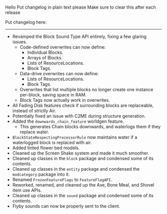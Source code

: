 Hello
Put changelog in plain text please
Make sure to clear this after each release

Put changelog here:

-----------------
- Revamped the Block Sound Type API entirely, fixing a few glaring issues.
  - Code-defined overwrites can now define:
    - Individual Blocks.
    - Arrays of Blocks.
    - Lists of ResourceLocations.
    - Block Tags.
  - Data-drive overwrites can now define:
    - Lists of ResourceLocations.
    - Block Tags.
  - Overwrites that list multiple blocks no longer create one instance per-block, saving space in RAM.
  - Block Tags now actually work in overwrites.
- All Fading Disk features check if surrounding blocks are replaceable, instead of strictly Air.
- Potentially fixed an issue with C2ME during structure generation.
- Added the `downwards_chain_feature` worldgen feature.
  - This generates Chain blocks downwards, and waterlogs them if they replace water.
- `BlockStateRespectingProcessorRule` now maintains water if a waterlogged block is replaced with air.
- Added tinted flower bed models.
- Cleaned up the Screen Shake system and made it much smoother.
- Cleaned up classes in the `block` package and condensed some of its contents.
- Cleaned up classes in the `entity` package and condensed the `modcategory` package into it.
- Renamed `FrozenFeatureFlags` to `FeatureFlagAPI.`
- Reworked, renamed, and cleaned up the Axe, Bone Meal, and Shovel item use APIs.
- Cleaned up classes in the `sound` package and condensed some of its contents.
- Flyby sounds can now be properly sent to the client.
